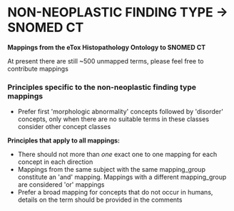 NON-NEOPLASTIC FINDING TYPE -> SNOMED CT
=======================

**Mappings from the eTox Histopathology Ontology to SNOMED CT**

At present there are still ~500 unmapped terms, please feel free to contribute mappings

### Principles specific to the non-neoplastic finding type mappings

- Prefer first 'morphologic abnormality' concepts followed by 'disorder' concepts, only when there are no suitable terms
  in these classes consider other concept classes

**Principles that apply to all mappings:**

- There should not more than _one_ exact one to one mapping for each concept in each direction
- Mappings from the same subject with the same mapping_group constitute an 'and' mapping. Mappings with a different
  mapping_group are considered 'or' mappings
- Prefer a broad mapping for concepts that do not occur in humans, details on the term should be provided in the
  comments
